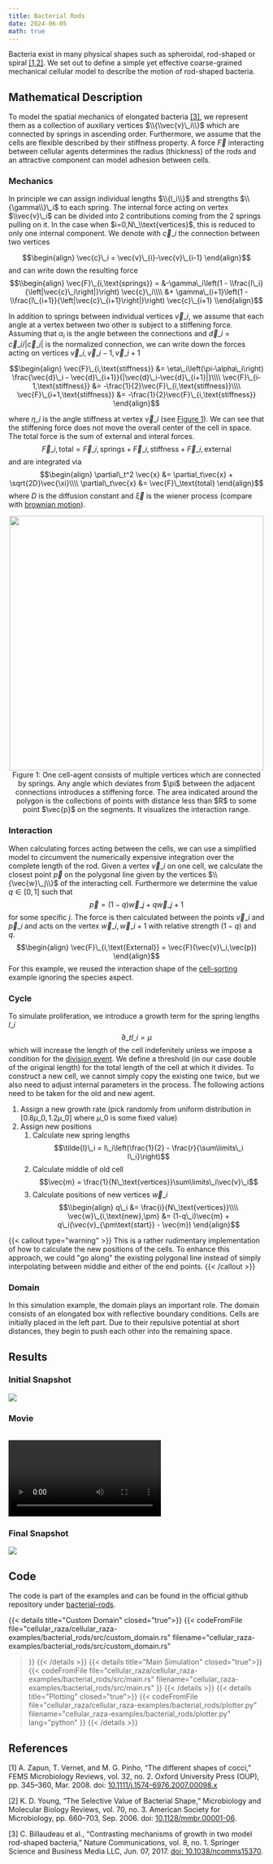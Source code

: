 ```yaml
---
title: Bacterial Rods
date: 2024-06-05
math: true
---
```


Bacteria exist in many physical shapes such as spheroidal, rod-shaped or spiral
[\[1,2\]](#references).
We set out to define a simple yet effective coarse-grained mechanical cellular model to describe
the motion of rod-shaped bacteria.

## Mathematical Description

To model the spatial mechanics of elongated bacteria [\[3\]](#references), we represent them as a
collection of auxiliary vertices $\\{\\vec{v}\_i\\}$ which are connected by springs in ascending
order.
Furthermore, we assume that the cells are flexible described by their stiffness property.
A force $\vec{F}$ interacting between cellular agents determines the radius (thickness) of the
rods and an attractive component can model adhesion between cells.

### Mechanics

In principle we can assign individual lengths $\\{l_i\\}$ and strengths $\\{\gamma\\}\_i$ to each
spring.
The internal force acting on vertex $\\vec{v}\_i$ can be divided into 2 contributions coming from
the 2 springs pulling on it.
In the case when $i=0,N\_\\text{vertices}$, this is reduced to only one internal component.
We denote with $\vec{c}\_{i}$ the connection between two vertices

<!-- TODO insert image here -->

$$\begin{align}
    \vec{c}\_i = \vec{v}\_{i}-\vec{v}\_{i-1}
\end{align}$$
and can write down the resulting force
$$\\begin{align}
    \vec{F}\_{i,\text{springs}} =
        &-\gamma\_i\left(1 - \\frac{l\_i}{\left|\vec{c}\_i\right|}\right)
        \vec{c}\_i\\\\
        &+ \gamma\_{i+1}\left(1 - \\frac{l\_{i+1}}{\left|\vec{c}\_{i+1}\right|}\right)
        \vec{c}\_{i+1}
\\end{align}$$

In addition to springs between individual vertices $\vec{v}\_i$, we assume that each angle at a
vertex between two other is subject to a stiffening force.
Assuming that $\alpha_i$ is the angle between the connections and
$\vec{d}\_i=\vec{c}\_i/|\vec{c}\_i|$ is the normalized connection,
we can write down the forces acting on vertices $\vec{v}\_i,\vec{v}\_{i-1},\vec{v}\_{i+1}$

<!-- TODO insert sinus here -->
<!-- TODO see page 13 of script what to do here -->

$$\begin{align}
    \vec{F}\_{i,\text{stiffness}} &= \eta\_i\left(\pi-\alpha\_i\right)
        \frac{\vec{d}\_i - \vec{d}\_{i+1}}{|\vec{d}\_i-\vec{d}\_{i+1}|}\\\\
    \vec{F}\_{i-1,\text{stiffness}} &= -\frac{1}{2}\vec{F}\_{i,\text{stiffness}}\\\\
    \vec{F}\_{i+1,\text{stiffness}} &= -\frac{1}{2}\vec{F}\_{i,\text{stiffness}}
\end{align}$$

where $\eta\_i$ is the angle stiffness at vertex $\vec{v}\_i$ (see
[Figure 1](#fig:cell-mechanics-interaction)).
We can see that the stiffening force does not move the overall center of the cell in space.
The total force is the sum of external and interal forces.
$$\begin{equation}
    \vec{F}\_{i,\text{total}} = \vec{F}\_{i,\text{springs}}+ \vec{F}\_{i,\text{stiffness}} + \vec{F}\_{i,\text{external}}
\end{equation}$$
and are integrated via
$$\begin{align}
    \partial\_t^2 \vec{x} &= \partial_t\vec{x} + \sqrt{2D}\vec{\xi}\\\\
    \partial\_t\vec{x} &= \vec{F}\_\text{total}
\end{align}$$
where $D$ is the diffusion constant and  $\vec{\xi}$ is the wiener process (compare with
[brownian motion](/docs/cellular_raza_building_blocks/struct.Brownian3D.html)).

<div style="text-align: center;" id="fig:cell-mechanics-interaction">
    <img src="/showcase/bacterial-rods/mechanics.png" width=500>
    Figure 1: One cell-agent consists of multiple vertices which are connected by springs.
    Any angle which deviates from $\pi$ between the adjacent connections introduces a stiffening
    force.
    The area indicated around the polygon is the collections of points with distance less than $R$
    to some point $\vec{p}$ on the segments.
    It visualizes the interaction range.
</div>

### Interaction
When calculating forces acting between the cells, we can use a simplified model to circumvent the
numerically expensive integration over the complete length of the rod.
Given a vertex $\vec{v}\_i$ on one cell, we calculate the closest point $\vec{p}$ on the polygonal
line given by the vertices $\\{\vec{w}\_j\\}$ of the interacting cell.
Furthermore we determine the value $q\in[0,1]$ such that
$$\begin{equation}
    \vec{p} = (1-q)\vec{w}\_j + q\vec{w}\_{j+1}
\end{equation}$$
for some specific $j$.
The force is then calculated between the points $\vec{v}\_i$ and $\vec{p}\_i$ and acts on the
vertex $\vec{w}\_i,\vec{w}\_{i+1}$ with relative strength $(1-q)$ and $q$.
$$\begin{align}
    \vec{F}\_{i,\text{External}} = \vec{F}(\vec{v}\_i,\vec{p})
\end{align}$$
For this example, we reused the interaction shape of the [cell-sorting](/showcase/cell-sorting)
example ignoring the species aspect.

### Cycle
To simulate proliferation, we introduce a growth term for the spring lengths $l\_i$
$$\begin{equation}
    \partial\_t l\_i = \mu
\end{equation}$$
which will increase the length of the cell indefenitely unless we impose a condition for the
[division event](/internals/concepts/cell/cycle).
We define a threshold (in our case double of the original length) for the total length of the
cell at which it divides.
To construct a new cell, we cannot simply copy the existing one twice, but we also need to adjust
internal parameters in the process.
The following actions need to be taken for the old and new agent.

1. Assign a new growth rate (pick randomly from uniform distribution in $[0.8\mu\_0,1.2\mu\_0]$
   where $\mu\_0$ is some fixed value)
2. Assign new positions
    1. Calculate new spring lengths
    $$\tilde{l}\_i = l\_i\left(\frac{1}{2} - \frac{r}{\sum\limits\_i l\_i}\right)$$
    2. Calculate middle of old cell
    $$\vec{m} = \frac{1}{N\_\text{vertices}}\sum\limits\_i\vec{v}\_i$$
    3. Calculate positions of new vertices $\vec{w}\_i$
    $$\\begin{align}
        q\_i &= \frac{i}{N\_\text{vertices}}\\\\
        \vec{w}\_{i,\text{new},\pm} &= (1-q\_i)\vec{m} + q\_i(\vec{v}_{\pm\text{start}} - \vec{m})
    \end{align}$$

{{< callout type="warning" >}}
This is a rather rudimentary implementation of how to calculate the new positions of the cells.
To enhance this approach, we could "go along" the existing polygonal line instead of simply
interpolating between middle and either of the end points.
{{< /callout >}}

### Domain
In this simulation example, the domain plays an important role.
The domain consists of an elongated box with reflective boundary conditions.
Cells are initially placed in the left part.
Due to their repulsive potential at short distances, they begin to push each other into the
remaining space.

## Results
### Initial Snapshot
![](/showcase/bacterial-rods/0000000040.png)

### Movie
<br>
<video controls>
    <source src="/showcase/bacterial-rods/movie.mp4" type="video/mp4">
</video>

### Final Snapshot
![](/showcase/bacterial-rods/0000036000.png)

## Code
The code is part of the examples and can be found in the official github repository under
[bacterial-rods](https://github.com/jonaspleyer/cellular_raza/tree/master/cellular_raza-examples/bacterial_rods).

{{< details title="Custom Domain" closed="true">}}
{{< codeFromFile
    file="cellular_raza/cellular_raza-examples/bacterial_rods/src/custom_domain.rs"
    filename="cellular_raza-examples/bacterial_rods/src/custom_domain.rs"
>}}
{{< /details >}}
{{< details title="Main Simulation" closed="true">}}
{{< codeFromFile
    file="cellular_raza/cellular_raza-examples/bacterial_rods/src/main.rs"
    filename="cellular_raza-examples/bacterial_rods/src/main.rs"
>}}
{{< /details >}}
{{< details title="Plotting" closed="true">}}
{{< codeFromFile
    file="cellular_raza/cellular_raza-examples/bacterial_rods/plotter.py"
    filename="cellular_raza-examples/bacterial_rods/plotter.py"
    lang="python"
>}}
{{< /details >}}

## References

<!-- TODO maybe find better citaions here -->

[1] A. Zapun, T. Vernet, and M. G. Pinho,
“The different shapes of cocci,” FEMS Microbiology Reviews, vol. 32, no. 2.
Oxford University Press (OUP), pp. 345–360, Mar. 2008.
doi: [10.1111/j.1574-6976.2007.00098.x](https://doi.org/10.1111%2Fj.1574-6976.2007.00098.x)

[2] K. D. Young,
“The Selective Value of Bacterial Shape,” Microbiology and Molecular Biology Reviews, vol. 70, no. 3.
American Society for Microbiology, pp. 660–703, Sep. 2006.
doi: [10.1128/mmbr.00001-06](https://doi.org/10.1128/mmbr.00001-06).

[3] C. Billaudeau et al.,
“Contrasting mechanisms of growth in two model rod-shaped bacteria,”
Nature Communications, vol. 8, no. 1.
Springer Science and Business Media LLC, Jun.
07, 2017. [doi: 10.1038/ncomms15370](https://doi.org/10.1038/ncomms15370).
